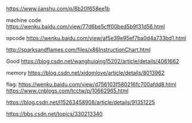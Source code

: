 https://www.jianshu.com/p/8b20f658ee1b

machine code
https://wenku.baidu.com/view/77d6be5cff00bed5b9f31d56.html

opcode
https://wenku.baidu.com/view/af5e39e95ef7ba0d4a733bd1.html

http://sparksandflames.com/files/x86InstructionChart.html

Good
https://blog.csdn.net/wanghuiqing15202/article/details/4061662

memory
https://blog.csdn.net/xidomlove/article/details/8013962

flag:
https://wenku.baidu.com/view/d756103f580216fc700afdd8.html
https://www.cnblogs.com/tcctw/p/10662965.html

https://blog.csdn.net/l15263458908/article/details/91351225

https://bbs.csdn.net/topics/330213340
